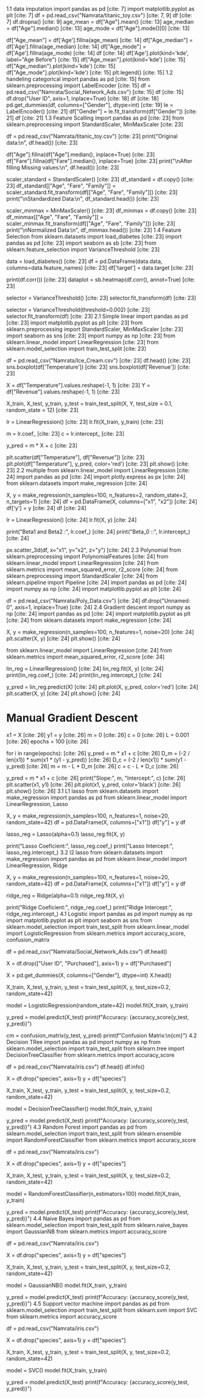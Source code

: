 1.1 data imputation
import pandas as pd [cite: 7]
import matplotlib.pyplot as plt [cite: 7]
df = pd.read_csv("Namrata/titanic_toy.csv") [cite: 7, 9]
df [cite: 7]
df.dropna() [cite: 9]
age_mean = df["Age"].mean() [cite: 13]
age_median = df["Age"].median() [cite: 13]
age_mode = df["Age"].mode()[0] [cite: 13]

df["Age_mean"] = df['Age'].fillna(age_mean) [cite: 14]
df["Age_median"] = df['Age'].fillna(age_median) [cite: 14]
df["Age_mode"] = df['Age'].fillna(age_mode) [cite: 14]
df [cite: 14]
df['Age'].plot(kind='kde', label="Age Before") [cite: 15]
df["Age_mean"].plot(kind='kde') [cite: 15]
df["Age_median").plot(kind='kde') [cite: 15]
df["Age_mode"].plot(kind='kde') [cite: 15]
plt.legend() [cite: 15]
1.2 handeling categorical 
import pandas as pd [cite: 15]
from sklearn.preprocessing import LabelEncoder [cite: 15]
df = pd.read_csv("Namrata/Social_Network_Ads.csv") [cite: 15]
df [cite: 15]
df.drop("User ID", axis=1, inplace=True) [cite: 18]
df [cite: 18]
pd.get_dummies(df, columns=["Gender"], dtype=int) [cite: 19]
le = LabelEncoder() [cite: 21]
df["Gender"] = le.fit_transform(df["Gender"]) [cite: 21]
df [cite: 21]
1.3 Feature Scalling
import pandas as pd [cite: 23]
from sklearn.preprocessing import StandardScaler, MinMaxScaler [cite: 23]

df = pd.read_csv("Namrata/titanic_toy.csv") [cite: 23]
print("Original data:\n", df.head()) [cite: 23]

df["Age"].fillna(df["Age"].median(), inplace=True) [cite: 23]
df["Fare"].fillna(df["Fare"].median(), inplace=True) [cite: 23]
print("\nAfter filling Missing values:\n", df.head()) [cite: 23]

scaler_standard = StandardScaler() [cite: 23]
df_standard = df.copy() [cite: 23]
df_standard[["Age", "Fare", "Family"]] = scaler_standard.fit_transform(df[["Age", "Fare", "Family"]]) [cite: 23]
print("\nStandardized Data:\n", df_standard.head()) [cite: 23]

scaler_minmax = MinMaxScaler() [cite: 23]
df_minmax = df.copy() [cite: 23]
df_minmax[["Age", "Fare", "Family"]] = scaler_minmax.fit_transform(df[["Age", "Fare", "Family"]]) [cite: 23]
print("\nNormalized Data:\n", df_minmax.head()) [cite: 23]
1.4 Feature Selection
from sklearn.datasets import load_diabetes [cite: 23]
import pandas as pd [cite: 23]
import seaborn as sb [cite: 23]
from sklearn.feature_selection import VarianceThreshold [cite: 23]

data = load_diabetes() [cite: 23]
df = pd.DataFrame(data.data, columns=data.feature_names) [cite: 23]
df['target'] = data.target [cite: 23]

print(df.corr()) [cite: 23]
dataplot = sb.heatmap(df.corr(), annot=True) [cite: 23]

selector = VarianceThreshold() [cite: 23]
selector.fit_transform(df) [cite: 23]

selector = VarianceThreshold(threshold=0.002) [cite: 23]
selector.fit_transform(df) [cite: 23]
2.1 Simple linear
import pandas as pd [cite: 23]
import matplotlib.pyplot as plt [cite: 23]
from sklearn.preprocessing import StandardScaler, MinMaxScaler [cite: 23]
import seaborn as sns [cite: 23]
import numpy as np [cite: 23]
from sklearn.linear_model import LinearRegression [cite: 23]
from sklearn.model_selection import train_test_split [cite: 23]

df = pd.read_csv("Namrata/Ice_Cream.csv") [cite: 23]
df.head() [cite: 23]
sns.boxplot(df['Temperature']) [cite: 23]
sns.boxplot(df['Revenue']) [cite: 23]

X = df["Temperature"].values.reshape(-1, 1) [cite: 23]
Y = df["Revenue"].values.reshape(-1, 1) [cite: 23]

X_train, X_test, y_train, y_test = train_test_split(X, Y, test_size = 0.1, random_state = 12) [cite: 23]

lr = LinearRegression() [cite: 23]
lr.fit(X_train, y_train) [cite: 23]

m = lr.coef_ [cite: 23]
c = lr.intercept_ [cite: 23]

y_pred = m * X + c [cite: 23]

plt.scatter(df["Temperature"], df["Revenue"]) [cite: 23]
plt.plot(df["Temperature"], y_pred, color='red') [cite: 23]
plt.show() [cite: 23]
2.2 multiple
from sklearn.linear_model import LinearRegression [cite: 24]
import pandas as pd [cite: 24]
import plotly.express as px [cite: 24]
from sklearn.datasets import make_regression [cite: 24]

X, y = make_regression(n_samples=100, n_features=2, random_state=2, n_targets=1) [cite: 24]
df = pd.DataFrame(X, columns=["x1", "x2"]) [cite: 24]
df['y'] = y [cite: 24]
df [cite: 24]

lr = LinearRegression() [cite: 24]
lr.fit(X, y) [cite: 24]

print("Beta1 and Beta2 :", lr.coef_) [cite: 24]
print("Beta_0 ::", lr.intercept_) [cite: 24]

px.scatter_3d(df, x="x1", y="x2", z="y") [cite: 24]
2.3 Polynomial
from sklearn.preprocessing import PolynomialFeatures [cite: 24]
from sklearn.linear_model import LinearRegression [cite: 24]
from sklearn.metrics import mean_squared_error, r2_score [cite: 24]
from sklearn.preprocessing import StandardScaler [cite: 24]
from sklearn.pipeline import Pipeline [cite: 24]
import pandas as pd [cite: 24]
import numpy as np [cite: 24]
import matplotlib.pyplot as plt [cite: 24]

df = pd.read_csv("Namrata/Poly_Data.csv") [cite: 24]
df.drop("Unnamed: 0", axis=1, inplace=True) [cite: 24]
2.4 Gradient descent
import numpy as np [cite: 24]
import pandas as pd [cite: 24]
import matplotlib.pyplot as plt [cite: 24]
from sklearn.datasets import make_regression [cite: 24]

X, y = make_regression(n_samples=100, n_features=1, noise=20) [cite: 24]
plt.scatter(X, y) [cite: 24]
plt.show() [cite: 24]

from sklearn.linear_model import LinearRegression [cite: 24]
from sklearn.metrics import mean_squared_error, r2_score [cite: 24]

lin_reg = LinearRegression() [cite: 24]
lin_reg.fit(X, y) [cite: 24]
print(lin_reg.coef_) [cite: 24]
print(lin_reg.intercept_) [cite: 24]

y_pred = lin_reg.predict(X) [cite: 24]
plt.plot(X, y_pred, color='red') [cite: 24]
plt.scatter(X, y) [cite: 24]
plt.show() [cite: 24]

# Manual Gradient Descent
x1 = X [cite: 26]
y1 = y [cite: 26]
m = 0 [cite: 26]
c = 0 [cite: 26]
L = 0.001 [cite: 26]
epochs = 100 [cite: 26]

for i in range(epochs): [cite: 26]
    y_pred = m * x1 + c [cite: 26]
    D_m = (-2 / len(x1)) * sum(x1 * (y1 - y_pred)) [cite: 26]
    D_c = (-2 / len(x1)) * sum(y1 - y_pred) [cite: 26]
    m = m - L * D_m [cite: 26]
    c = c - L * D_c [cite: 26]

y_pred = m * x1 + c [cite: 26]
print("Slope:", m, "Intercept:", c) [cite: 26]
plt.scatter(x1, y1) [cite: 26]
plt.plot(x1, y_pred, color='black') [cite: 26]
plt.show() [cite: 26]
3.1 L1 lasso
from sklearn.datasets import make_regression
import pandas as pd
from sklearn.linear_model import LinearRegression, Lasso

X, y = make_regression(n_samples=100, n_features=1, noise=20, random_state=42)
df = pd.DataFrame(X, columns=["x1"])
df["y"] = y
df

lasso_reg = Lasso(alpha=0.1)
lasso_reg.fit(X, y)

print("Lasso Coeficient:", lasso_reg.coef_)
print("Lasso Intercept:", lasso_reg.intercept_)
3.2 l2 lasso
from sklearn.datasets import make_regression
import pandas as pd
from sklearn.linear_model import LinearRegression, Ridge

X, y = make_regression(n_samples=100, n_features=1, noise=20, random_state=42)
df = pd.DataFrame(X, columns=["x1"])
df["y"] = y
df

ridge_reg = Ridge(alpha=0.1)
ridge_reg.fit(X, y)

print("Ridge Coeficient:", ridge_reg.coef_)
print("Ridge Intercept:", ridge_reg.intercept_)
4.1 Logistic
import pandas as pd
import numpy as np
import matplotlib.pyplot as plt
import seaborn as sns
from sklearn.model_selection import train_test_split
from sklearn.linear_model import LogisticRegression
from sklearn.metrics import accuracy_score, confusion_matrix

df = pd.read_csv("Namrata/Social_Network_Ads.csv")
df.head()

X = df.drop(["User ID", "Purchased"], axis=1)
y = df["Purchased"]

X = pd.get_dummies(X, columns=["Gender"], dtype=int)
X.head()

X_train, X_test, y_train, y_test = train_test_split(X, y, test_size=0.2, random_state=42)

model = LogisticRegression(random_state=42)
model.fit(X_train, y_train)

y_pred = model.predict(X_test)
print(f"Accuracy: {accuracy_score(y_test, y_pred)}")

cm = confusion_matrix(y_test, y_pred)
print(f"Confusion Matrix:\n{cm}")
4.2 Decision TRee
import pandas as pd
import numpy as np
from sklearn.model_selection import train_test_split
from sklearn.tree import DecisionTreeClassifier
from sklearn.metrics import accuracy_score

df = pd.read_csv("Namrata/iris.csv")
df.head()
df.info()

X = df.drop("species", axis=1)
y = df["species"]

X_train, X_test, y_train, y_test = train_test_split(X, y, test_size=0.2, random_state=42)

model = DecisionTreeClassifier()
model.fit(X_train, y_train)

y_pred = model.predict(X_test)
print(f"Accuracy: {accuracy_score(y_test, y_pred)}")
4.3 Random Forest
import pandas as pd
from sklearn.model_selection import train_test_split
from sklearn.ensemble import RandomForestClassifier
from sklearn.metrics import accuracy_score

df = pd.read_csv("Namrata/iris.csv")

X = df.drop("species", axis=1)
y = df["species"]

X_train, X_test, y_train, y_test = train_test_split(X, y, test_size=0.2, random_state=42)

model = RandomForestClassifier(n_estimators=100)
model.fit(X_train, y_train)

y_pred = model.predict(X_test)
print(f"Accuracy: {accuracy_score(y_test, y_pred)}")
4.4 Naive Bayes
import pandas as pd
from sklearn.model_selection import train_test_split
from sklearn.naive_bayes import GaussianNB
from sklearn.metrics import accuracy_score

df = pd.read_csv("Namrata/iris.csv")

X = df.drop("species", axis=1)
y = df["species"]

X_train, X_test, y_train, y_test = train_test_split(X, y, test_size=0.2, random_state=42)

model = GaussianNB()
model.fit(X_train, y_train)

y_pred = model.predict(X_test)
print(f"Accuracy: {accuracy_score(y_test, y_pred)}")
4.5 Support vector machine
import pandas as pd
from sklearn.model_selection import train_test_split
from sklearn.svm import SVC
from sklearn.metrics import accuracy_score

df = pd.read_csv("Namrata/iris.csv")

X = df.drop("species", axis=1)
y = df["species"]

X_train, X_test, y_train, y_test = train_test_split(X, y, test_size=0.2, random_state=42)

model = SVC()
model.fit(X_train, y_train)

y_pred = model.predict(X_test)
print(f"Accuracy: {accuracy_score(y_test, y_pred)}")
